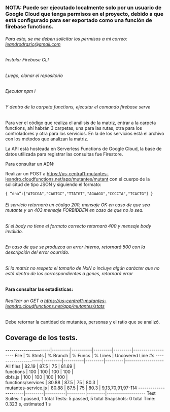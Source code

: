 ### NOTA: Puede ser ejecutado localmente solo por un usuario de Google Cloud que tenga permisos en el proyecto, debido a que está configurado para ser exportado como una función de firebase functions.



###### Para esto, se me deben solicitar los permisos a mi correo: leandrodrazic@gmail.com
###### Instalar Firebase CLI
###### Luego, clonar el repositorio
###### Ejecutar npm i
###### Y dentro de la carpeta functions, ejecutar el comando firebase serve


Para ver el código que realiza el análisis de la matriz, entrar a la carpeta functions, ahí habrán 3 carpetas, una para las rutas, otra para los controladores y otra para los servicios.
En la de los servicios está el archivo con los métodos que analizan la matriz.


La API está hosteada en Serverless Functions de Google Cloud, la base de datos utilizada para registrar las consultas fue Firestore.

Para consultar un ADN:

Realizar un POST a https://us-central1-mutantes-leandro.cloudfunctions.net/app/mutantes/mutant
con el cuerpo de la solicitud de tipo JSON y siguiendo el formato:
 
`{
“dna”:["ATGCGA","CAGTGC","TTATGT","AGAAGG","CCCCTA","TCACTG"]
}`

###### El servicio retornará un código 200, mensaje OK en caso de que sea mutante y un 403 mensaje FORBIDDEN en caso de que no lo sea.
###### Si el body no tiene el formato correcto retornará 400 y mensaje body inválido.
###### En caso de que se produzca un error interno, retornará 500 con la descripción del error ocurrido.
###### Si la matriz no respeta el tamaño de NxN o incluye algún carácter que no está dentro de los correspondientes a genes, retornará error

#### Para consultar las estadisticas:
###### Realizar un GET a https://us-central1-mutantes-leandro.cloudfunctions.net/app/mutantes/stats
Debe retornar la cantidad de mutantes, personas y el ratio que se analizó.


## Coverage de los tests.

----------------------|---------|----------|---------|---------|-------------------
File                  | % Stmts | % Branch | % Funcs | % Lines | Uncovered Line #s 
----------------------|---------|----------|---------|---------|-------------------
All files             |   82.19 |     87.5 |      75 |   81.69 |                   
 functions            |     100 |      100 |     100 |     100 |                   
  dbfs.js             |     100 |      100 |     100 |     100 |                   
 functions/services   |   80.88 |     87.5 |      75 |    80.3 |                   
  mutantes-service.js |   80.88 |     87.5 |      75 |    80.3 | 9,13,70,91,97-114 
----------------------|---------|----------|---------|---------|-------------------
Test Suites: 1 passed, 1 total
Tests:       5 passed, 5 total
Snapshots:   0 total
Time:        0.323 s, estimated 1 s
